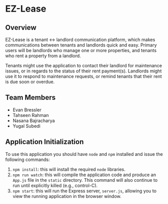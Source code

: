 # EZ-Lease

## Overview

EZ-Lease is a tenant <-> landlord communication platform, which makes communications between tenants and landlords quick and easy. Primary users will be landlords who manage one or more properties, and tenants who rent a property from a landlord. 

Tenants might use the application to contact their landlord for maintenance issues, or in regards to the status of their rent payment(s). Landlords might use it to respond to maintenance requests, or remind tenants that their rent is due soon or overdue.

## Team Members

- Evan Bressler
- Tahseen Rahman
- Nasana Bajracharya
- Yugal Subedi

## Application Initialization

To use this application you should have `node` and `npm` installed and issue the following commands:

1. `npm install`: this will install the required `node` libraries.
2. `npm run watch`: this will compile the application code and produce an `App.js` file in the `static` directory. This command will also continue to run until explicitly killed (e.g., control-C).
3. `npm start`: this will run the Express server, `server.js`, allowing you to view the running application in the browser window.
